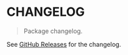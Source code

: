 # CHANGELOG

> Package changelog.

See [GitHub Releases](https://github.com/stdlib-js/random-streams-randn/releases) for the changelog.